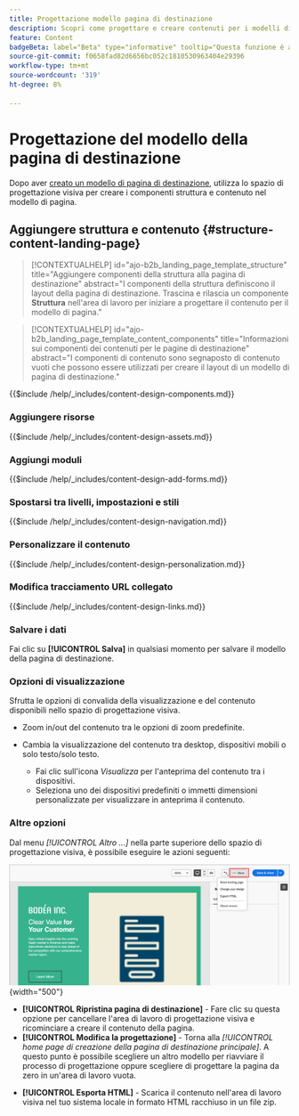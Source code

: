 ```yaml
---
title: Progettazione modello pagina di destinazione
description: Scopri come progettare e creare contenuti per i modelli di pagina di destinazione che gli addetti al marketing possono riutilizzare per creare pagine di destinazione.
feature: Content
badgeBeta: label="Beta" type="informative" tooltip="Questa funzione è attualmente in versione beta limitata"
source-git-commit: f0658fad82d6656bc052c1810530963404e29396
workflow-type: tm+mt
source-wordcount: '319'
ht-degree: 8%

---
```


# Progettazione del modello della pagina di destinazione

Dopo aver [creato un modello di pagina di destinazione](./landing-page-templates.md#create-a-landing-page-template), utilizza lo spazio di progettazione visiva per creare i componenti struttura e contenuto nel modello di pagina.

## Aggiungere struttura e contenuto {#structure-content-landing-page}

>[!CONTEXTUALHELP]
>id="ajo-b2b_landing_page_template_structure"
>title="Aggiungere componenti della struttura alla pagina di destinazione"
>abstract="I componenti della struttura definiscono il layout della pagina di destinazione. Trascina e rilascia un componente **Struttura** nell&#39;area di lavoro per iniziare a progettare il contenuto per il modello di pagina."

>[!CONTEXTUALHELP]
>id="ajo-b2b_landing_page_template_content_components"
>title="Informazioni sui componenti dei contenuti per le pagine di destinazione"
>abstract="I componenti di contenuto sono segnaposto di contenuto vuoti che possono essere utilizzati per creare il layout di un modello di pagina di destinazione."

{{$include /help/_includes/content-design-components.md}}

### Aggiungere risorse

{{$include /help/_includes/content-design-assets.md}}

### Aggiungi moduli

{{$include /help/_includes/content-design-add-forms.md}}

### Spostarsi tra livelli, impostazioni e stili

{{$include /help/_includes/content-design-navigation.md}}

### Personalizzare il contenuto

{{$include /help/_includes/content-design-personalization.md}}

### Modifica tracciamento URL collegato

{{$include /help/_includes/content-design-links.md}}

### Salvare i dati

Fai clic su **[!UICONTROL Salva]** in qualsiasi momento per salvare il modello della pagina di destinazione.
<!--
You can continue to make edits to the draft page template. When you are ready to make it available for using in page creation, you can [publish the template](./landing-page-templates.md#). -->

### Opzioni di visualizzazione

Sfrutta le opzioni di convalida della visualizzazione e del contenuto disponibili nello spazio di progettazione visiva.

* Zoom in/out del contenuto tra le opzioni di zoom predefinite.

* Cambia la visualizzazione del contenuto tra desktop, dispositivi mobili o solo testo/solo testo.
   * Fai clic sull&#39;icona _Visualizza_ per l&#39;anteprima del contenuto tra i dispositivi.
   * Seleziona uno dei dispositivi predefiniti o immetti dimensioni personalizzate per visualizzare in anteprima il contenuto.

### Altre opzioni

Dal menu _[!UICONTROL Altro ...]_ nella parte superiore dello spazio di progettazione visiva, è possibile eseguire le azioni seguenti:

![Fai clic su Altro per accedere alle azioni del modello](./assets/landing-page-designer-more-menu.png){width="500"}

* **[!UICONTROL Ripristina pagina di destinazione]** - Fare clic su questa opzione per cancellare l&#39;area di lavoro di progettazione visiva e ricominciare a creare il contenuto della pagina.
* **[!UICONTROL Modifica la progettazione]** - Torna alla _[!UICONTROL home page di creazione della pagina di destinazione principale]_. A questo punto è possibile scegliere un altro modello per riavviare il processo di progettazione oppure scegliere di progettare la pagina da zero in un&#39;area di lavoro vuota.
<!--- * **[!UICONTROL Save as content template]** - Save the page body as a landing page template to be reused across multiple landing pages. You provide a name and description for the template and save it to the list of saved  landing page templates. -->
* **[!UICONTROL Esporta HTML]** - Scarica il contenuto nell&#39;area di lavoro visiva nel tuo sistema locale in formato HTML racchiuso in un file zip.

